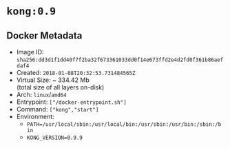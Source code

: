 # `kong:0.9`

## Docker Metadata

- Image ID: `sha256:dd3d1f1dd40f7f2ba32f673361033dd0f14e673ffd2e4d2fd0f361b86aefdaf4`
- Created: `2018-01-08T20:32:53.731484565Z`
- Virtual Size: ~ 334.42 Mb  
  (total size of all layers on-disk)
- Arch: `linux`/`amd64`
- Entrypoint: `["/docker-entrypoint.sh"]`
- Command: `["kong","start"]`
- Environment:
  - `PATH=/usr/local/sbin:/usr/local/bin:/usr/sbin:/usr/bin:/sbin:/bin`
  - `KONG_VERSION=0.9.9`

